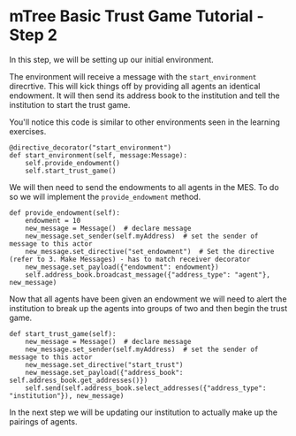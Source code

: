 # mTree Basic Trust Game Tutorial - Step 2

In this step, we will be setting up our initial environment. 

The environment will receive a message with the `start_environment` direcrtive. This will kick things off by providing all agents an identical endowment. It will then send its address book to the institution and tell the institution to start the trust game.

You'll notice this code is similar to other environments seen in the learning exercises.

```
@directive_decorator("start_environment")
def start_environment(self, message:Message):
    self.provide_endowment()
    self.start_trust_game()
```

We will then need to send the endowments to all agents in the MES. To do so we will implement the `provide_endowment` method.

```
def provide_endowment(self):
    endowment = 10
    new_message = Message()  # declare message
    new_message.set_sender(self.myAddress)  # set the sender of message to this actor
    new_message.set_directive("set_endowment")  # Set the directive (refer to 3. Make Messages) - has to match receiver decorator
    new_message.set_payload({"endowment": endowment})
    self.address_book.broadcast_message({"address_type": "agent"}, new_message)
```

Now that all agents have been given an endowment we will need to alert the institution to break up the agents into groups of two and then begin the trust game. 

```
def start_trust_game(self):
    new_message = Message()  # declare message
    new_message.set_sender(self.myAddress)  # set the sender of message to this actor
    new_message.set_directive("start_trust")
    new_message.set_payload({"address_book": self.address_book.get_addresses()})
    self.send(self.address_book.select_addresses({"address_type": "institution"}), new_message) 
```

In the next step we will be updating our institution to actually make up the pairings of agents.
